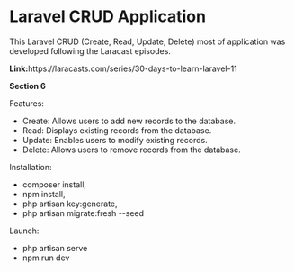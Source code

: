 <h1>Laravel CRUD Application</h1>
<section>
<p>This Laravel CRUD (Create, Read, Update, Delete) most of application was developed following the Laracast episodes.</p>
</section>
<p><strong>Link:</strong>https://laracasts.com/series/30-days-to-learn-laravel-11</p>
<p><strong>Section 6</strong></p>
Features:
<ul>
<li>Create: Allows users to add new records to the database.</li>
<li>Read: Displays existing records from the database.</li>
<li>Update: Enables users to modify existing records.</li>
<li>Delete: Allows users to remove records from the database.</li>
</ul>
Installation:
<ul>
<li>composer install,</li>
<li>npm install,</li>
<li>php artisan key:generate,</li>
<li>php artisan migrate:fresh --seed</li>
</ul>
Launch:
<ul>
<li>php artisan serve</li>
<li>npm run dev</li>
</ul>

